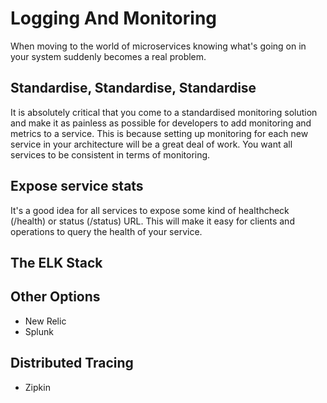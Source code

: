 # Logging And Monitoring

When moving to the world of microservices knowing what's going on in your system suddenly becomes a real problem. 

## Standardise, Standardise, Standardise

It is absolutely critical that you come to a standardised monitoring solution and make it as painless as possible for developers 
to add monitoring and metrics to a service. This is because setting up monitoring for each
new service in your architecture will be a great deal of work. You want all services to be consistent in terms of monitoring.

## Expose service stats

It's a good idea for all services to expose some kind of healthcheck (/health) or status (/status) URL. This will make it
easy for clients and operations to query the health of your service. 

## The ELK Stack

## Other Options

+ New Relic
+ Splunk

## Distributed Tracing

+ Zipkin
